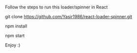 Follow the steps to run this loader/spinner in React

git clone https://github.com/Yasir1986/react-loader-spinner.git

npm install

npm start

Enjoy :)
